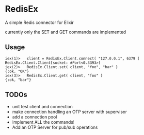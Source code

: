 # RedisEx

A simple Redis connector for Elixir

currently only the SET and GET commands are implemented

## Usage
```
iex(1)>   client = RedisEx.Client.connect( "127.0.0.1", 6379 )
RedisEx.Client.Client[socket: #Port<0.3393>]
iex(2)>   RedisEx.Client.set( client, "foo", "bar" )
{:ok, "OK"}
iex(3)>   RedisEx.Client.get( client, "foo" )
{:ok, "bar"}
```

## TODOs
- unit test client and connection
- make connection handling an OTP server with supervisor
- add a connection pool
- Implement ALL the commands!
- Add an OTP Server for pub/sub operations
